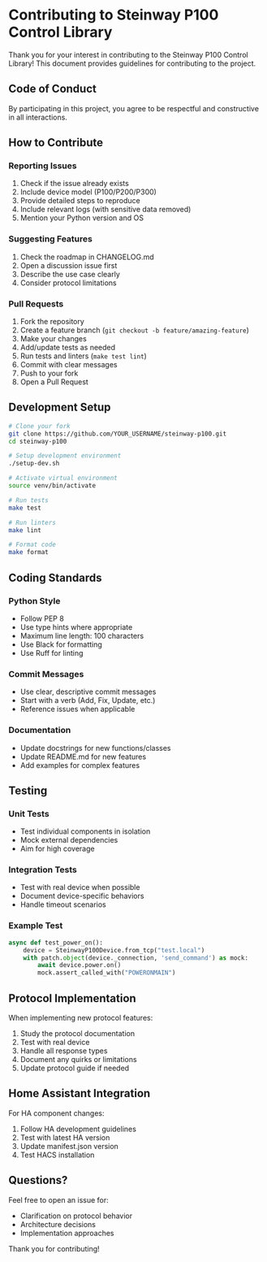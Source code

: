 # Contributing to Steinway P100 Control Library

Thank you for your interest in contributing to the Steinway P100 Control Library! This document provides guidelines for contributing to the project.

## Code of Conduct

By participating in this project, you agree to be respectful and constructive in all interactions.

## How to Contribute

### Reporting Issues

1. Check if the issue already exists
2. Include device model (P100/P200/P300)
3. Provide detailed steps to reproduce
4. Include relevant logs (with sensitive data removed)
5. Mention your Python version and OS

### Suggesting Features

1. Check the roadmap in CHANGELOG.md
2. Open a discussion issue first
3. Describe the use case clearly
4. Consider protocol limitations

### Pull Requests

1. Fork the repository
2. Create a feature branch (`git checkout -b feature/amazing-feature`)
3. Make your changes
4. Add/update tests as needed
5. Run tests and linters (`make test lint`)
6. Commit with clear messages
7. Push to your fork
8. Open a Pull Request

## Development Setup

```bash
# Clone your fork
git clone https://github.com/YOUR_USERNAME/steinway-p100.git
cd steinway-p100

# Setup development environment
./setup-dev.sh

# Activate virtual environment
source venv/bin/activate

# Run tests
make test

# Run linters
make lint

# Format code
make format
```

## Coding Standards

### Python Style
- Follow PEP 8
- Use type hints where appropriate
- Maximum line length: 100 characters
- Use Black for formatting
- Use Ruff for linting

### Commit Messages
- Use clear, descriptive commit messages
- Start with a verb (Add, Fix, Update, etc.)
- Reference issues when applicable

### Documentation
- Update docstrings for new functions/classes
- Update README.md for new features
- Add examples for complex features

## Testing

### Unit Tests
- Test individual components in isolation
- Mock external dependencies
- Aim for high coverage

### Integration Tests
- Test with real device when possible
- Document device-specific behaviors
- Handle timeout scenarios

### Example Test
```python
async def test_power_on():
    device = SteinwayP100Device.from_tcp("test.local")
    with patch.object(device._connection, 'send_command') as mock:
        await device.power.on()
        mock.assert_called_with("POWERONMAIN")
```

## Protocol Implementation

When implementing new protocol features:

1. Study the protocol documentation
2. Test with real device
3. Handle all response types
4. Document any quirks or limitations
5. Update protocol guide if needed

## Home Assistant Integration

For HA component changes:

1. Follow HA development guidelines
2. Test with latest HA version
3. Update manifest.json version
4. Test HACS installation

## Questions?

Feel free to open an issue for:
- Clarification on protocol behavior
- Architecture decisions
- Implementation approaches

Thank you for contributing!